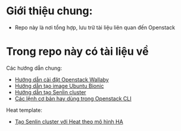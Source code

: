 # Giới thiệu chung:
- Repo này là nơi tổng hợp, lưu trữ tài liệu liên quan đến Openstack

# Trong repo này có tài liệu về

Các hướng dẫn chung:
  - [Hướng dẫn cài đặt Openstack Wallaby](docs/deploy-openstack/CaiDatOpenstackWallabyTrenUbuntuServer.md)
  - [Hướng dẫn tạo image Ubuntu Bionic](docs/create-image/CreateImageUbuntuBionic.md)
  - [Hướng dẫn tạo Senlin cluster](docs/administrator_guide/Senlin_Administrator_Guide.md)
  - [Các lệnh cơ bản hay dùng trong Openstack CLI](docs/OpenstackCLI.md)
  
Heat template:
  - [Tạo Senlin cluster với Heat theo mô hình HA](docs/administrator_guide/Heat_stack_for_create_Senlin_cluster.yaml)
